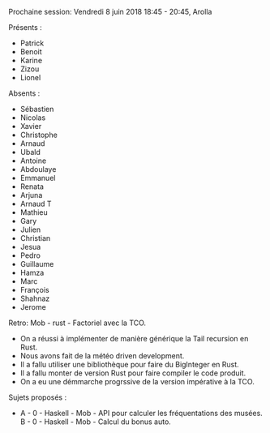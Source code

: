 Prochaine session: Vendredi 8 juin 2018 18:45 - 20:45, Arolla

  
Présents :
- Patrick
- Benoit
- Karine
- Zizou
- Lionel


Absents :
- Sébastien
- Nicolas
- Xavier
- Christophe
- Arnaud
- Ubald
- Antoine
- Abdoulaye
- Emmanuel
- Renata
- Arjuna
- Arnaud T
- Mathieu
- Gary
- Julien
- Christian
- Jesua
- Pedro
- Guillaume
- Hamza
- Marc
- François
- Shahnaz
- Jerome


Retro: Mob - rust - Factoriel avec la TCO.
- On a réussi à implémenter de manière générique la Tail recursion en Rust.
- Nous avons fait de la météo driven development.
- Il a fallu utiliser une bibliothèque pour faire du BigInteger en Rust.
- Il a fallu monter de version Rust pour faire compiler le code produit.
- On a eu une démmarche progrssive de la version impérative à la TCO.


Sujets proposés :
* A - 0 - Haskell - Mob - API pour calculer les fréquentations des musées.
B - 0 - Haskell - Mob - Calcul du bonus auto.

 


